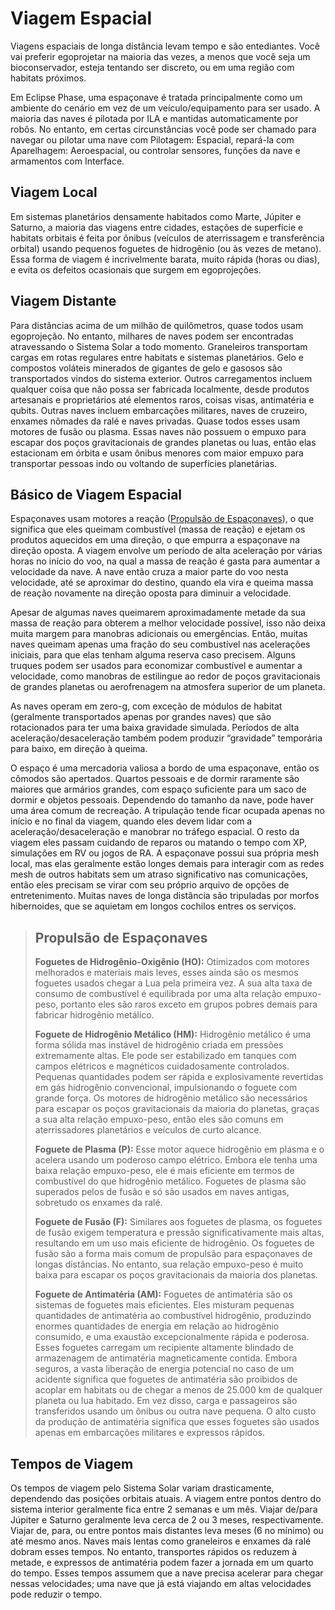 # Viagem Espacial

Viagens espaciais de longa distância levam tempo e são entediantes. Você vai preferir egoprojetar na maioria das vezes, a menos que você seja um bioconservador, esteja tentando ser discreto, ou em uma região com habitats próximos.

Em Eclipse Phase, uma espaçonave é tratada principalmente como um ambiente do cenário em vez de um veículo/equipamento para ser usado. A maioria das naves é pilotada por ILA e mantidas automaticamente por robôs. No entanto, em certas circunstâncias você pode ser chamado para navegar ou pilotar uma nave com Pilotagem: Espacial, repará-la com Aparelhagem: Aeroespacial, ou controlar sensores, funções da nave e armamentos com Interface.

## Viagem Local

Em sistemas planetários densamente habitados como Marte, Júpiter e Saturno, a maioria das viagens entre cidades, estações de superfície e habitats orbitais é feita por ônibus (veículos de aterrissagem e transferência orbital) usando pequenos foguetes de hidrogênio (ou às vezes de metano). Essa forma de viagem é incrivelmente barata, muito rápida (horas ou dias), e evita os defeitos ocasionais que surgem em egoprojeções.

## Viagem Distante

Para distâncias acima de um milhão de quilômetros, quase todos usam egoprojeção. No entanto, milhares de naves podem ser encontradas atravessando o Sistema Solar a todo momento. Graneleiros transportam cargas em rotas regulares entre habitats e sistemas planetários. Gelo e compostos voláteis minerados de gigantes de gelo e gasosos são transportados vindos do sistema exterior. Outros carregamentos incluem qualquer coisa que não possa ser fabricada localmente, desde produtos artesanais e proprietários até elementos raros, coisas visas, antimatéria e qubits. Outras naves incluem embarcações militares, naves de cruzeiro, enxames nômades da ralé e naves privadas. Quase todos esses usam motores de fusão ou plasma. Essas naves não possuem o empuxo para escapar dos poços gravitacionais de grandes planetas ou luas, então elas estacionam em órbita e usam ônibus menores com maior empuxo para transportar pessoas indo ou voltando de superfícies planetárias.

## Básico de Viagem Espacial

Espaçonaves usam motores a reação ([Propulsão de Espaçonaves](#spacecraft-propulsion)), o que significa que eles queimam combustível (massa de reação) e ejetam os produtos aquecidos em uma direção, o que empurra a espaçonave na direção oposta. A viagem envolve um período de alta aceleração por várias horas no início do voo, na qual a massa de reação é gasta para aumentar a velocidade da nave. A nave então cruza a maior parte do voo nesta velocidade, até se aproximar do destino, quando ela vira e queima massa de reação novamente na direção oposta para diminuir a velocidade.

Apesar de algumas naves queimarem aproximadamente metade da sua massa de reação para obterem a melhor velocidade possível, isso não deixa muita margem para manobras adicionais ou emergências. Então, muitas naves queimam apenas uma fração do seu combustível nas acelerações iniciais, para que elas tenham alguma reserva caso precisem. Alguns truques podem ser usados para economizar combustível e aumentar a velocidade, como manobras de estilingue ao redor de poços gravitacionais de grandes planetas ou aerofrenagem na atmosfera superior de um planeta.

As naves operam em zero-g, com exceção de módulos de habitat (geralmente transportados apenas por grandes naves) que são rotacionados para ter uma baixa gravidade simulada. Períodos de alta aceleração/desaceleração também podem produzir “gravidade” temporária para baixo, em direção à queima.

O espaço é uma mercadoria valiosa a bordo de uma espaçonave, então os cômodos são apertados. Quartos pessoais e de dormir raramente são maiores que armários grandes, com espaço suficiente para um saco de dormir e objetos pessoais. Dependendo do tamanho da nave, pode haver uma área comum de recreação. A tripulação tende ficar ocupada apenas no início e no final da viagem, quando eles devem lidar com a aceleração/desaceleração e manobrar no tráfego espacial. O resto da viagem eles passam cuidando de reparos ou matando o tempo com XP, simulações em RV ou jogos de RA. A espaçonave possui sua própria mesh local, mas elas geralmente estão longes demais para interagir com as redes mesh de outros habitats sem um atraso significativo nas comunicações, então eles precisam se virar com seu próprio arquivo de opções de entretenimento. Muitas naves de longa distância são tripuladas por morfos hibernoides, que se aquietam em longos cochilos entres os serviços.

<blockquote>

## Propulsão de Espaçonaves

**Foguetes de Hidrogênio-Oxigênio (HO):** Otimizados com motores melhorados e materiais mais leves, esses ainda são os mesmos foguetes usados chegar a Lua pela primeira vez. A sua alta taxa de consumo de combustível é equilibrada por uma alta relação empuxo-peso, portanto eles são raros exceto em grupos pobres demais para fabricar hidrogênio metálico.

**Foguete de Hidrogênio Metálico (HM):** Hidrogênio metálico é uma forma sólida mas instável de hidrogênio criada em pressões extremamente altas. Ele pode ser estabilizado em tanques com campos elétricos e magnéticos cuidadosamente controlados. Pequenas quantidades podem ser rápida e explosivamente revertidas em gás hidrogênio convencional, impulsionando o foguete com grande força. Os motores de hidrogênio metálico são necessários para escapar os poços gravitacionais da maioria do planetas, graças a sua alta relação empuxo-peso, então eles são comuns em aterrissadores planetários e veículos de curto alcance.

**Foguete de Plasma (P):** Esse motor aquece hidrogênio em plasma e o acelera usando um poderoso campo elétrico. Embora ele tenha uma baixa relação empuxo-peso, ele é mais eficiente em termos de combustível do que hidrogênio metálico. Foguetes de plasma são superados pelos de fusão e só são usados em naves antigas, sobretudo os enxames da ralé.

**Foguete de Fusão (F):** Similares aos foguetes de plasma, os foguetes de fusão exigem temperatura e pressão significativamente mais altas, resultando em um uso mais eficiente de hidrogênio. Os foguetes de fusão são a forma mais comum de propulsão para espaçonaves de longas distâncias. No entanto, sua relação empuxo-peso é muito baixa para escapar os poços gravitacionais da maioria dos planetas.

**Foguete de Antimatéria (AM):** Foguetes de antimatéria são os sistemas de foguetes mais eficientes. Eles misturam pequenas quantidades de antimatéria ao combustível hidrogênio, produzindo enormes quantidades de energia em relação ao hidrogênio consumido, e uma exaustão excepcionalmente rápida e poderosa. Esses foguetes carregam um recipiente altamente blindado de armazenagem de antimatéria magneticamente contida. Embora seguros, a vasta liberação de energia potencial no caso de um acidente significa que foguetes de antimatéria são proibidos de acoplar em habitats ou de chegar a menos de 25.000&nbsp;km de qualquer planeta ou lua habitado. Em vez disso, carga e passageiros são transferidos usando um ônibus ou outra nave pequena. O alto custo da produção de antimatéria significa que esses foguetes são usados apenas em embarcações militares e expressos rápidos.

</blockquote>

## Tempos de Viagem

Os tempos de viagem pelo Sistema Solar variam drasticamente, dependendo das posições orbitais atuais. A viagem entre pontos dentro do sistema interior geralmente fica entre 2 semanas e um mês. Viajar de/para Júpiter e Saturno geralmente leva cerca de 2 ou 3 meses, respectivamente. Viajar de, para, ou entre pontos mais distantes leva meses (6 no mínimo) ou até mesmo anos. Naves mais lentas como graneleiros e enxames da ralé dobram esses tempos. No entanto, transportes rápidos os reduzem à metade, e expressos de antimatéria podem fazer a jornada em um quarto do tempo. Esses tempos assumem que a nave precisa acelerar para chegar nessas velocidades; uma nave que já está viajando em altas velocidades pode reduzir o tempo.

